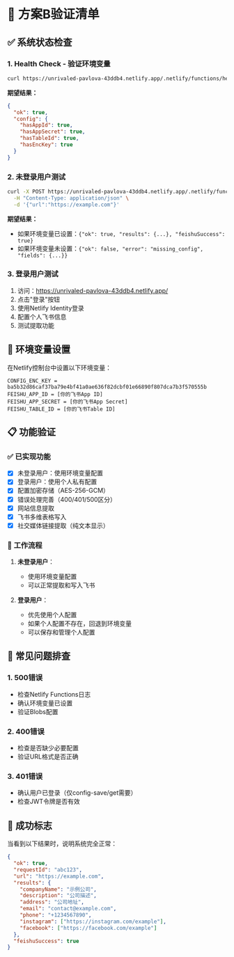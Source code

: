 # 🎯 **方案B验证清单**

## ✅ **系统状态检查**

### 1. **Health Check - 验证环境变量**
```bash
curl https://unrivaled-pavlova-43ddb4.netlify.app/.netlify/functions/health
```

**期望结果：**
```json
{
  "ok": true,
  "config": {
    "hasAppId": true,
    "hasAppSecret": true,
    "hasTableId": true,
    "hasEncKey": true
  }
}
```

### 2. **未登录用户测试**
```bash
curl -X POST https://unrivaled-pavlova-43ddb4.netlify.app/.netlify/functions/extract \
  -H "Content-Type: application/json" \
  -d '{"url":"https://example.com"}'
```

**期望结果：**
- 如果环境变量已设置：`{"ok": true, "results": {...}, "feishuSuccess": true}`
- 如果环境变量未设置：`{"ok": false, "error": "missing_config", "fields": {...}}`

### 3. **登录用户测试**
1. 访问：https://unrivaled-pavlova-43ddb4.netlify.app/
2. 点击"登录"按钮
3. 使用Netlify Identity登录
4. 配置个人飞书信息
5. 测试提取功能

## 🔧 **环境变量设置**

在Netlify控制台中设置以下环境变量：

```
CONFIG_ENC_KEY = ba5b32d86caf37ba79e4bf41a0ae636f82dcbf01e66890f807dca7b3f570555b
FEISHU_APP_ID = [你的飞书App ID]
FEISHU_APP_SECRET = [你的飞书App Secret]
FEISHU_TABLE_ID = [你的飞书Table ID]
```

## 📋 **功能验证**

### ✅ **已实现功能**
- [x] 未登录用户：使用环境变量配置
- [x] 登录用户：使用个人私有配置
- [x] 配置加密存储（AES-256-GCM）
- [x] 错误处理完善（400/401/500区分）
- [x] 网站信息提取
- [x] 飞书多维表格写入
- [x] 社交媒体链接提取（纯文本显示）

### 🔄 **工作流程**
1. **未登录用户**：
   - 使用环境变量配置
   - 可以正常提取和写入飞书

2. **登录用户**：
   - 优先使用个人配置
   - 如果个人配置不存在，回退到环境变量
   - 可以保存和管理个人配置

## 🚨 **常见问题排查**

### 1. **500错误**
- 检查Netlify Functions日志
- 确认环境变量已设置
- 验证Blobs配置

### 2. **400错误**
- 检查是否缺少必要配置
- 验证URL格式是否正确

### 3. **401错误**
- 确认用户已登录（仅config-save/get需要）
- 检查JWT令牌是否有效

## 🎉 **成功标志**

当看到以下结果时，说明系统完全正常：

```json
{
  "ok": true,
  "requestId": "abc123",
  "url": "https://example.com",
  "results": {
    "companyName": "示例公司",
    "description": "公司描述",
    "address": "公司地址",
    "email": "contact@example.com",
    "phone": "+1234567890",
    "instagram": ["https://instagram.com/example"],
    "facebook": ["https://facebook.com/example"]
  },
  "feishuSuccess": true
}
```
